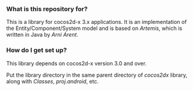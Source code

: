 ### What is this repository for? ###

This is a library for cocos2d-x 3.x applications. It is an implementation of the Entity/Component/System model and is based on *Artemis*, which is written in Java by *Arni Arent*.

### How do I get set up? ###

This library depends on cocos2d-x version 3.0 and over.

Put the library directory in the same parent directory of *cocos2dx* library, along with *Classes*, *proj.android*, etc.